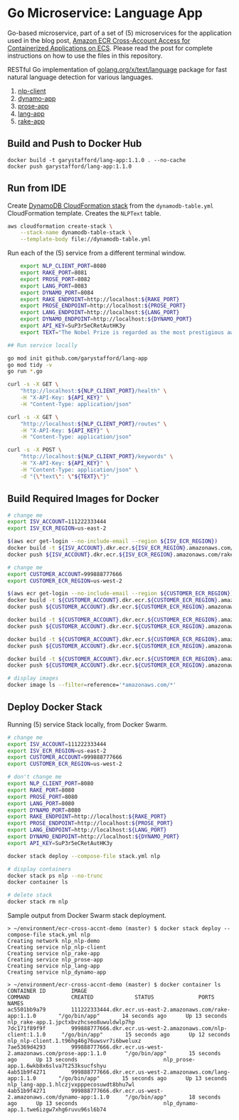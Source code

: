 # Go Microservice: Language App

Go-based microservice, part of a set of (5) microservices for the application used in the blog
post, [Amazon ECR Cross-Account Access for Containerized Applications on ECS](https://wp.me/p1RD28-6vd). Please read the
post for complete instructions on how to use the files in this repository.

RESTful Go implementation of [golang.org/x/text/language](golang.org/x/text/language) package for fast natural language detection for various languages.

1. [nlp-client](https://github.com/garystafford/nlp-client)
2. [dynamo-app](https://github.com/garystafford/dynamo-app)
3. [prose-app](https://github.com/garystafford/prose-app)
4. [lang-app](https://github.com/garystafford/lang-app)
5. [rake-app](https://github.com/garystafford/rake-app)

## Build and Push to Docker Hub

```shell
docker build -t garystafford/lang-app:1.1.0 . --no-cache
docker push garystafford/lang-app:1.1.0
```

## Run from IDE

Create [DynamoDB CloudFormation stack](https://github.com/garystafford/dynamo-app/blob/master/dynamodb-table.yml) from
the `dynamodb-table.yml` CloudFormation template. Creates the `NLPText` table.

```bash
aws cloudformation create-stack \
    --stack-name dynamodb-table-stack \
    --template-body file://dynamodb-table.yml
```

Run each of the (5) service from a different terminal window.

```bash
    export NLP_CLIENT_PORT=8080
    export RAKE_PORT=8081
    export PROSE_PORT=8082
    export LANG_PORT=8083
    export DYNAMO_PORT=8084
    export RAKE_ENDPOINT=http://localhost:${RAKE_PORT}
    export PROSE_ENDPOINT=http://localhost:${PROSE_PORT}
    export LANG_ENDPOINT=http://localhost:${LANG_PORT}
    export DYNAMO_ENDPOINT=http://localhost:${DYNAMO_PORT}
    export API_KEY=SuP3r5eCRetAutHK3y
    export TEXT="The Nobel Prize is regarded as the most prestigious award in the World. Notable winners have included Marie Curie, Theodore Roosevelt, Albert Einstein, George Bernard Shaw, and Winston Churchill."

## Run service locally

go mod init github.com/garystafford/lang-app
go mod tidy -v
go run *.go

curl -s -X GET \
    "http://localhost:${NLP_CLIENT_PORT}/health" \
    -H "X-API-Key: ${API_KEY}" \
    -H "Content-Type: application/json"

curl -s -X GET \
    "http://localhost:${NLP_CLIENT_PORT}/routes" \
    -H "X-API-Key: ${API_KEY}" \
    -H "Content-Type: application/json"

curl -s -X POST \
    "http://localhost:${NLP_CLIENT_PORT}/keywords" \
    -H "X-API-Key: ${API_KEY}" \
    -H "Content-Type: application/json" \
    -d "{\"text\": \"${TEXT}\"}"
```

## Build Required Images for Docker

```bash
# change me
export ISV_ACCOUNT=111222333444
export ISV_ECR_REGION=us-east-2

$(aws ecr get-login --no-include-email --region ${ISV_ECR_REGION})
docker build -t ${ISV_ACCOUNT}.dkr.ecr.${ISV_ECR_REGION}.amazonaws.com/rake-app:1.1.0 . --no-cache
docker push ${ISV_ACCOUNT}.dkr.ecr.${ISV_ECR_REGION}.amazonaws.com/rake-app:1.1.0

# change me
export CUSTOMER_ACCOUNT=999888777666
export CUSTOMER_ECR_REGION=us-west-2

$(aws ecr get-login --no-include-email --region ${CUSTOMER_ECR_REGION})
docker build -t ${CUSTOMER_ACCOUNT}.dkr.ecr.${CUSTOMER_ECR_REGION}.amazonaws.com/nlp-client:1.1.0 . --no-cache
docker push ${CUSTOMER_ACCOUNT}.dkr.ecr.${CUSTOMER_ECR_REGION}.amazonaws.com/nlp-client:1.1.0

docker build -t ${CUSTOMER_ACCOUNT}.dkr.ecr.${CUSTOMER_ECR_REGION}.amazonaws.com/prose-app:1.1.0 . --no-cache
docker push ${CUSTOMER_ACCOUNT}.dkr.ecr.${CUSTOMER_ECR_REGION}.amazonaws.com/prose-app:1.1.0

docker build -t ${CUSTOMER_ACCOUNT}.dkr.ecr.${CUSTOMER_ECR_REGION}.amazonaws.com/lang-app:1.1.0 . --no-cache
docker push ${CUSTOMER_ACCOUNT}.dkr.ecr.${CUSTOMER_ECR_REGION}.amazonaws.com/lang-app:1.1.0

docker build -t ${CUSTOMER_ACCOUNT}.dkr.ecr.${CUSTOMER_ECR_REGION}.amazonaws.com/dynamo-app:1.1.0 . --no-cache
docker push ${CUSTOMER_ACCOUNT}.dkr.ecr.${CUSTOMER_ECR_REGION}.amazonaws.com/dynamo-app:1.1.0

# display images
docker image ls --filter=reference='*amazonaws.com/*'
```

## Deploy Docker Stack

Running (5) service Stack locally, from Docker Swarm.

```bash
# change me
export ISV_ACCOUNT=111222333444
export ISV_ECR_REGION=us-east-2
export CUSTOMER_ACCOUNT=999888777666
export CUSTOMER_ECR_REGION=us-west-2

# don't change me
export NLP_CLIENT_PORT=8080
export RAKE_PORT=8080
export PROSE_PORT=8080
export LANG_PORT=8080
export DYNAMO_PORT=8080
export RAKE_ENDPOINT=http://localhost:${RAKE_PORT}
export PROSE_ENDPOINT=http://localhost:${PROSE_PORT}
export LANG_ENDPOINT=http://localhost:${LANG_PORT}
export DYNAMO_ENDPOINT=http://localhost:${DYNAMO_PORT}
export API_KEY=SuP3r5eCRetAutHK3y

docker stack deploy --compose-file stack.yml nlp

# display containers
docker stack ps nlp --no-trunc
docker container ls

# delete stack
docker stack rm nlp
```

Sample output from Docker Swarm stack deployment.

```text
> ~/environment/ecr-cross-accnt-demo (master) $ docker stack deploy --compose-file stack.yml nlp
Creating network nlp_nlp-demo
Creating service nlp_nlp-client
Creating service nlp_rake-app
Creating service nlp_prose-app
Creating service nlp_lang-app
Creating service nlp_dynamo-app

> ~/environment/ecr-cross-accnt-demo (master) $ docker container ls
CONTAINER ID        IMAGE                                                             COMMAND             CREATED             STATUS              PORTS               NAMES
ac5501bb9a79        111222333444.dkr.ecr.us-east-2.amazonaws.com/rake-app:1.1.0       "/go/bin/app"       14 seconds ago      Up 13 seconds                           nlp_rake-app.1.jpctxbvzhcseo8uwuldwlp7hp
7dc171f89f9f        999888777666.dkr.ecr.us-west-2.amazonaws.com/nlp-client:1.1.0     "/go/bin/app"       15 seconds ago      Up 12 seconds                           nlp_nlp-client.1.t96hg46g76uwsvr7i6bweluxz
7ae5369d4293        999888777666.dkr.ecr.us-west-2.amazonaws.com/prose-app:1.1.0      "/go/bin/app"       15 seconds ago      Up 13 seconds                           nlp_prose-app.1.6wkb8x6slva7t253ksucfshyu
4ab51b9f4271        999888777666.dkr.ecr.us-west-2.amazonaws.com/lang-app:1.1.0       "/go/bin/app"       15 seconds ago      Up 13 seconds                           nlp_lang-app.1.hlczjvxpppecosuwdt8bhu7wl
4ab51b9f4271        999888777666.dkr.ecr.us-west-2.amazonaws.com/dynamo-app:1.1.0     "/go/bin/app"       18 seconds ago      Up 13 seconds                           nlp_dynamo-app.1.twe6izgw7xhg6ruvu96sl6b74
```